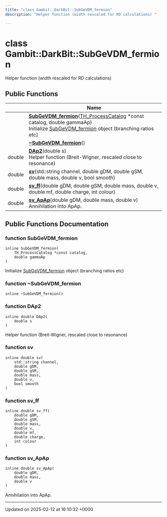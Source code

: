 ```yaml
---
title: "class Gambit::DarkBit::SubGeVDM_fermion"
description: "Helper function (width rescaled for RD calculations) "

---
```


# class Gambit::DarkBit::SubGeVDM_fermion



Helper function (width rescaled for RD calculations) 

## Public Functions

|                | Name           |
| -------------- | -------------- |
| | **[SubGeVDM_fermion](/documentation/code/classes/classgambit_1_1darkbit_1_1subgevdm__fermion/#function-subgevdm-fermion)**([TH_ProcessCatalog](/documentation/code/classes/structgambit_1_1darkbit_1_1th__processcatalog/) *const catalog, double gammaAp)<br>Initialize [SubGeVDM_fermion](/documentation/code/classes/classgambit_1_1darkbit_1_1subgevdm__fermion/) object (branching ratios etc)  |
| | **[~SubGeVDM_fermion](/documentation/code/classes/classgambit_1_1darkbit_1_1subgevdm__fermion/#function-subgevdm-fermion)**() |
| double | **[DAp2](/documentation/code/classes/classgambit_1_1darkbit_1_1subgevdm__fermion/#function-dap2)**(double s)<br>Helper function (Breit-Wigner, rescaled close to resonance)  |
| double | **[sv](/documentation/code/classes/classgambit_1_1darkbit_1_1subgevdm__fermion/#function-sv)**(std::string channel, double gDM, double gSM, double mass, double v, bool smooth) |
| double | **[sv_ff](/documentation/code/classes/classgambit_1_1darkbit_1_1subgevdm__fermion/#function-sv-ff)**(double gDM, double gSM, double mass, double v, double mf, double charge, int colour) |
| double | **[sv_ApAp](/documentation/code/classes/classgambit_1_1darkbit_1_1subgevdm__fermion/#function-sv-apap)**(double gDM, double mass, double v)<br>Annihilation into ApAp.  |

## Public Functions Documentation

### function SubGeVDM_fermion

```
inline SubGeVDM_fermion(
    TH_ProcessCatalog *const catalog,
    double gammaAp
)
```

Initialize [SubGeVDM_fermion](/documentation/code/classes/classgambit_1_1darkbit_1_1subgevdm__fermion/) object (branching ratios etc) 

### function ~SubGeVDM_fermion

```
inline ~SubGeVDM_fermion()
```


### function DAp2

```
inline double DAp2(
    double s
)
```

Helper function (Breit-Wigner, rescaled close to resonance) 

### function sv

```
inline double sv(
    std::string channel,
    double gDM,
    double gSM,
    double mass,
    double v,
    bool smooth
)
```


### function sv_ff

```
inline double sv_ff(
    double gDM,
    double gSM,
    double mass,
    double v,
    double mf,
    double charge,
    int colour
)
```


### function sv_ApAp

```
inline double sv_ApAp(
    double gDM,
    double mass,
    double v
)
```

Annihilation into ApAp. 

-------------------------------

Updated on 2025-02-12 at 16:10:32 +0000